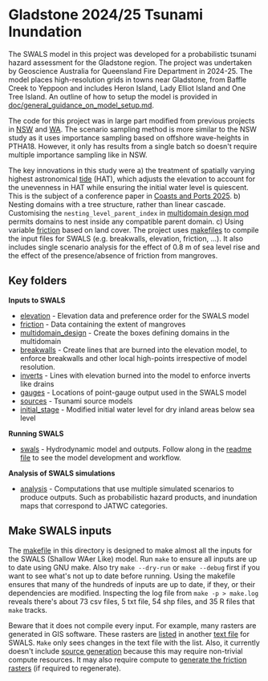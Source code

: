 # Gladstone 2024/25 Tsunami Inundation

The SWALS model in this project was developed for a probabilistic tsunami hazard assessment for the Gladstone region. The project was undertaken by Geoscience Australia for Queensland Fire Department in 2024-25. The model places high-resolution grids in towns near Gladstone, from Baffle Creek to Yeppoon and includes Heron Island, Lady Elliot Island and One Tree Island. An outline of how to setup the model is provided in [doc/general_guidance_on_model_setup.md](doc/general_guideance_on_model_setup.md). 

The code for this project was in large part modified from previous projects in [NSW](../nsw_2023_2024) and [WA](../SW_WA_2021_2024).
The scenario sampling method is more similar to the NSW study as it uses importance sampling based on offshore wave-heights in PTHA18.
However, it only has results from a single batch so doesn't require multiple importance sampling like in NSW.

The key innovations in this study were a) the treatment of spatially varying highest astronomical [tide](tides) (HAT), which adjusts the elevation to account for the unevenness in HAT while ensuring the initial water level is quiescent. This is the subject of a conference paper in [Coasts and Ports 2025](https://coastsandports2025.com.au/). b) Nesting domains with a tree structure, rather than linear cascade. Customising the `nesting_level_parent_index` in [multidomain design mod](swals/model_multidomain_design_mod.f90) permits domains to nest inside any compatible parent domain. c) Using variable [friction](friction) based on land cover. 
The project uses [makefiles](makefile) to compile the input files for SWALS (e.g. breakwalls, elevation, friction, ...). It also includes single scenario analysis for the effect of 0.8 m of sea level rise and the effect of the presence/absence of friction from mangroves. 


## Key folders

**Inputs to SWALS**
* [elevation](elevation) - Elevation data and preference order for the SWALS model
* [friction](friction) - Data containing the extent of mangroves
* [multidomain_design](multidomain_design) - Create the boxes defining domains in the multidomain
* [breakwalls](breakwalls) - Create lines that are burned into the elevation model, to enforce breakwalls and other local high-points irrespective of model resolution.
* [inverts](inverts) - Lines with elevation burned into the model to enforce inverts like drains
* [gauges](gauges) - Locations of point-gauge output used in the SWALS model
* [sources](sources) - Tsunami source models
* [initial_stage](initial_stage/) - Modified initial water level for dry inland areas below sea level 

**Running SWALS**
* [swals](swals) - Hydrodynamic model and outputs. Follow along in the [readme file](swals/README.md) to see the model development and workflow.

**Analysis of SWALS simulations**
* [analysis](analysis) - Computations that use multiple simulated scenarios to produce outputs. Such as probabilistic hazard products, and inundation maps that correspond to JATWC categories.

## Make SWALS inputs

The [makefile](makefile) in this directory is designed to make almost all the inputs for the SWALS (Shallow WAer Like) model. Run `make` to ensure all inputs are up to date using GNU make. Also try `make --dry-run` or `make --debug` first if you want to see what's not up to date before running. Using the makefile ensures that many of the hundreds of inputs are up to date, if they, or their dependencies are modified. Inspecting the log file from `make -p > make.log` reveals there's about 73 csv files, 5 txt file, 54 shp files, and 35 R files that `make` tracks.


Beware that it does not compile every input. For example, many rasters are generated in GIS software. These rasters are [listed](elevation/make_swals_elevation_files_preference_list.R) in another [text file](elevation/swals_elevation_files_in_preference_order.txt) for SWALS. `Make` only sees changes in the text file with the list. Also, it currently doesn't include [source generation](sources/hazard/create_initial_conditions_for_scenarios.R) because this may require non-trivial compute resources. It may also require compute to [generate the friction rasters](friction/make_friction_rasters.R) (if required to regenerate).
